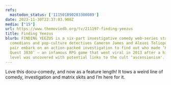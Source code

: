 ```yaml
---
refs:
  mastodon_status: ['111501890283300089']
date: 2023-11-30T22:37:03.908Z
media: ["15"]
url: https://www.themoviedb.org/tv/211197-finding-yeezus
title: Finding Yeezus
blurb: FINDING YEEZUS is a six-part investigative comedy web-series starring
  comedians and pop-culture detectives Cameron James and Alexei Toliopoulos. The
  pair embark on an action-packed investigation to find out who made ‘Kanye
  Quest 3030’ – an infamous RPG game that went viral in 2013 after a hidden
  level was uncovered with potential links to the cult ‘ascensionism'.
---
```


<p>Love this docu-comedy, and now as a feature length! It tows a weird line of comedy, investigation and matrix skits and I’m here for it. </p>
